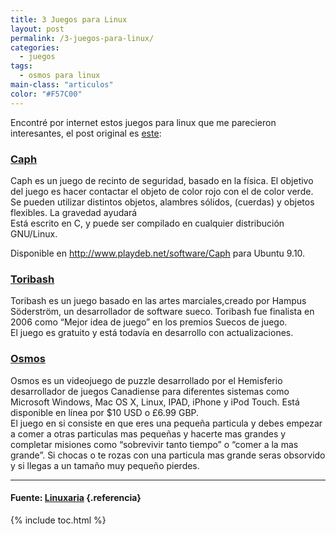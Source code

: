 ```yaml
---
title: 3 Juegos para Linux
layout: post
permalink: /3-juegos-para-linux/
categories:
  - juegos
tags:
  - osmos para linux
main-class: "articulos"
color: "#F57C00"
---
```

Encontré por internet estos juegos para linux que me parecieron interesantes, el post original es <a href="http://www.linuxaria.com/recensioni/unusual-game-linux?lang=en" target="_blank">este</a>:

### <a href="http://sourceforge.net/projects/caphgame/" target="_blnak">Caph</a>

Caph es un juego de recinto de seguridad, basado en la física. El objetivo del juego es hacer contactar el objeto de color rojo con el de color verde. Se pueden utilizar distintos objetos, alambres sólidos, (cuerdas) y objetos flexibles. La gravedad ayudará  
Está escrito en C, y puede ser compilado en cualquier distribución GNU/Linux.

Disponible en http://www.playdeb.net/software/Caph para Ubuntu 9.10.

<div style="text-align: center;">
</div>
<div style="text-align: center;">
</div>



### <a href="http://www.toribash.com/" target="_blank">Toribash</a>

Toribash es un juego basado en las artes marciales,creado por Hampus Söderström, un desarrollador de software sueco. Toribash fue finalista en 2006 como &#8220;Mejor idea de juego&#8221; en los premios Suecos de juego.  
El juego es gratuito y está todavía en desarrollo con actualizaciones.

<div style="text-align: center;">
</div>



### <a href="http://www.hemispheregames.com/osmos/" target="_blank">Osmos</a>

Osmos es un videojuego de puzzle desarrollado por el Hemisferio desarrollador de juegos Canadiense para diferentes sistemas como Microsoft Windows, Mac OS X, Linux, IPAD, iPhone y iPod Touch. Está disponible en línea por $10 USD o £6.99 GBP.  
El juego en si consiste en que eres una pequeña particula y debes empezar a comer a otras particulas mas pequeñas y hacerte mas grandes y completar misiones como “sobrevivir tanto tiempo” o “comer a la mas grande”. Si chocas o te rozas con una particula mas grande seras obsorvido y si llegas a un tamaño muy pequeño pierdes.

<div style="text-align: center;">
</div>

* * *

#### Fuente: <a href="http://www.linuxaria.com/" target="_blank">Linuxaria</a> {.referencia}



{% include toc.html %}
